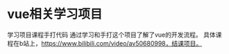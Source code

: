 # vue相关学习项目
学习项目课程手打代码
通过学习和手打这个项目了解了vue的开发流程。
具体课程在b站上，https://www.bilibili.com/video/av50680998，结课项目。
